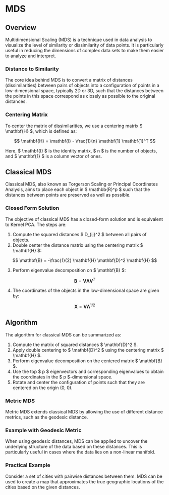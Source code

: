 # MDS

## Overview

Multidimensional Scaling (MDS) is a technique used in data analysis to visualize the level of similarity or dissimilarity of data points. It is particularly useful in reducing the dimensions of complex data sets to make them easier to analyze and interpret.

### Distance to Similarity

The core idea behind MDS is to convert a matrix of distances (dissimilarities) between pairs of objects into a configuration of points in a low-dimensional space, typically 2D or 3D, such that the distances between the points in this space correspond as closely as possible to the original distances.

### Centering Matrix

To center the matrix of dissimilarities, we use a centering matrix $ \mathbf{H} $, which is defined as:

$$ \mathbf{H} = \mathbf{I} - \frac{1}{n} \mathbf{1} \mathbf{1}^T $$

Here, $ \mathbf{I} $ is the identity matrix, $ n $ is the number of objects, and $ \mathbf{1} $ is a column vector of ones.

## Classical MDS

Classical MDS, also known as Torgerson Scaling or Principal Coordinates Analysis, aims to place each object in $ \mathbb{R}^p $ such that the distances between points are preserved as well as possible.

### Closed Form Solution

The objective of classical MDS has a closed-form solution and is equivalent to Kernel PCA. The steps are:

1. Compute the squared distances $ D_{ij}^2 $ between all pairs of objects.
2. Double center the distance matrix using the centering matrix $ \mathbf{H} $:

$$ \mathbf{B} = -\frac{1}{2} \mathbf{H} \mathbf{D}^2 \mathbf{H} $$

3. Perform eigenvalue decomposition on $ \mathbf{B} $:

$$ \mathbf{B} = \mathbf{V} \mathbf{\Lambda} \mathbf{V}^T $$

4. The coordinates of the objects in the low-dimensional space are given by:

$$ \mathbf{X} = \mathbf{V} \mathbf{\Lambda}^{1/2} $$

## Algorithm

The algorithm for classical MDS can be summarized as:

1. Compute the matrix of squared distances $ \mathbf{D}^2 $.
2. Apply double centering to $ \mathbf{D}^2 $ using the centering matrix $ \mathbf{H} $.
3. Perform eigenvalue decomposition on the centered matrix $ \mathbf{B} $.
4. Use the top $ p $ eigenvectors and corresponding eigenvalues to obtain the coordinates in the $ p $-dimensional space.
5. Rotate and center the configuration of points such that they are centered on the origin (0, 0).

### Metric MDS

Metric MDS extends classical MDS by allowing the use of different distance metrics, such as the geodesic distance.

### Example with Geodesic Metric

When using geodesic distances, MDS can be applied to uncover the underlying structure of the data based on these distances. This is particularly useful in cases where the data lies on a non-linear manifold.

### Practical Example

Consider a set of cities with pairwise distances between them. MDS can be used to create a map that approximates the true geographic locations of the cities based on the given distances.


